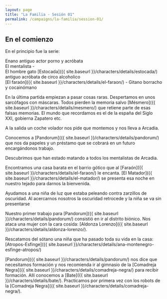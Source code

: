 ```yaml
---
layout: page
title: "La Familia - Sesión 01"
permalink: /campaigns/la-familia/session-01/
---
```


## **En el comienzo**

En el principio fue la serie:

Enano antiguo actor porno y acróbata  
El mentalista \-   
El hombre gato [Estocada]({{ site.baseurl }}/characters/details/estocada/) antiguo acróbata de circo alcoholico  
[El faraón]({{ site.baseurl }}/characters/details/el-faraon/) \- Gitano borracho y cocainómano

En la última partida empiezan a pasar cosas raras. Despertamos en unos sarcófagos con máscaras. Todos pierden la memoria salvo [Mésmero]({{ site.baseurl }}/characters/details/mesmero/) que retiene parte de esas falsas memorias. El mundo que recordamos es el de la españa del Siglo XXI, gobierna Zapatero etc.

A la salida un coche volador nos pide que montemos y nos lleva a Arcadia. 

Conocemos a [Pandorum]({{ site.baseurl }}/characters/details/pandorum/) que nos da papeles y un préstamo que se cobrará en un futuro encargándonos trabajo.

Descubrimos que han estado matando a todos los mentalistas de Arcadia.

Encontramos una casa barata en el barrio gótico que al [Faraón]({{ site.baseurl }}/characters/details/el-faraon/) le encanta. [El Matador]({{ site.baseurl }}/characters/details/el-matador/) se presenta esa noche en nuestro tejado para darnos la bienvenida.

Ayudamos a una niña de luz que estaba peleando contra zarzillos de oscuridad. Al acercarnos nosotros la oscuridad retrocede y la niña se va sin presentarse

Nuestro primer trabajo para [Pandorum]({{ site.baseurl }}/characters/details/pandorum/) consistió en ir al distrito biónico. Nos ataca una mujer con la cara cosida: [Aldonza Lorenzo]({{ site.baseurl }}/characters/details/aldonza-lorenzo/).

Rescatamos del sótano  una niña que ha pasado toda su vida en la casa: [Atropos-Esfinge]({{ site.baseurl }}/characters/details/ana-montenegro-esfinge-atropos/)

[Pandorum]({{ site.baseurl }}/characters/details/pandorum/) nos dice que necesitamos formación y nos recomienda ir al gimnasio de la [Comadreja Negra]({{ site.baseurl }}/characters/details/comadreja-negra/) para recibir formación. Allí conocemos a [Bate]({{ site.baseurl }}/characters/details/bate/). Practicamos por primera vez con los robots de la [Comadreja Negra]({{ site.baseurl }}/characters/details/comadreja-negra/).